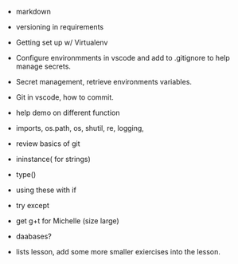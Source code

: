 * markdown
* versioning in requirements

* Getting set up w/ Virtualenv
* Configure environmments in vscode and add to .gitignore to help manage secrets.
* Secret management, retrieve environments variables.
* Git in vscode, how to commit.
* help demo on different function
* imports, os.path, os, shutil, re, logging, 
* review basics of git
* ininstance( for strings)
* type()
* using these with if
* try except 

* get g+t for Michelle (size large)
* daabases?

* lists lesson, add some more smaller exiercises into the lesson.
